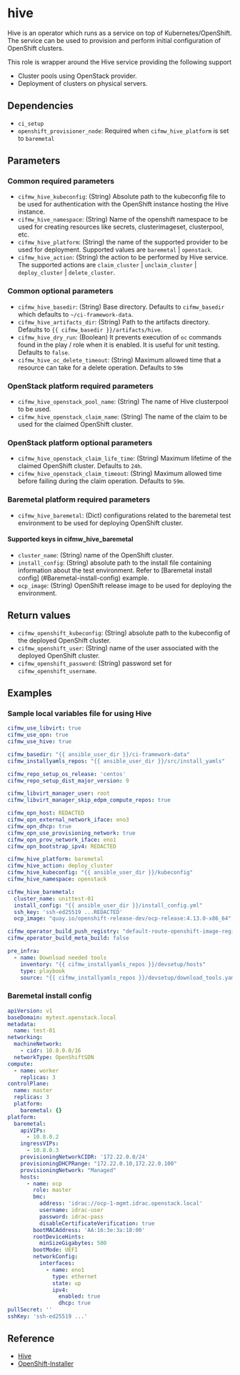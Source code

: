 # hive
Hive is an operator which runs as a service on top of Kubernetes/OpenShift.
The service can be used to provision and perform initial configuration of
OpenShift clusters.

This role is wrapper around the Hive service providing the following support

* Cluster pools using OpenStack provider.
* Deployment of clusters on physical servers.

## Dependencies
* `ci_setup`
* `openshift_provisioner_node`: Required when `cifmw_hive_platform` is set to
  `baremetal`

## Parameters

### Common required parameters
* `cifmw_hive_kubeconfig`: (String) Absolute path to the kubeconfig file to be
  used for authentication with the OpenShift instance hosting the Hive
  instance.
* `cifmw_hive_namespace`: (String) Name of the openshift namespace to be used
   for creating resources like secrets, clusterimageset, clusterpool, etc.
* `cifmw_hive_platform`: (String) the name of the supported provider to be
  used for deployment. Supported values are `baremetal` | `openstack`.
* `cifmw_hive_action`: (String) the action to be performed by Hive service.
  The supported actions are `claim_cluster` | `unclaim_cluster` |
  `deploy_cluster` | `delete_cluster`.

### Common optional parameters
* `cifmw_hive_basedir`: (String) Base directory. Defaults to `cifmw_basedir`
  which defaults to `~/ci-framework-data`.
* `cifmw_hive_artifacts_dir`: (String) Path to the artifacts directory.
  Defaults to `{{ cifmw_basedir }}/artifacts/hive`.
* `cifmw_hive_dry_run`: (Boolean) It prevents execution of `oc` commands found
  in the play / role when it is enabled. It is useful for unit testing.
  Defaults to `false`.
* `cifmw_hive_oc_delete_timeout`: (String) Maximum allowed time that a resource
  can take for a delete operation. Defaults to `59m`

### OpenStack platform required parameters
* `cifmw_hive_openstack_pool_name`: (String) The name of Hive clusterpool to be
  used.
* `cifmw_hive_openstack_claim_name`: (String) The name of the claim to be used
  for the claimed OpenShift cluster.

### OpenStack platform optional parameters
* `cifmw_hive_openstack_claim_life_time`: (String) Maximum lifetime of the
  claimed OpenShift cluster. Defaults to `24h`.
* `cifmw_hive_openstack_claim_timeout`: (String) Maximum allowed time before
  failing during the claim operation. Defaults to `59m`.

### Baremetal platform required parameters
* `cifmw_hive_baremetal`: (Dict) configurations related to the baremetal test
  environment to be used for deploying OpenShift cluster.

#### Supported keys in cifmw_hive_baremetal
* `cluster_name`: (String) name of the OpenShift cluster.
* `install_config`: (String) absolute path to the install file containing
  information about the test environment. Refer to [Baremetal install config]
  (#Baremetal-install-config) example.
* `ocp_image`: (String) OpenShift release image to be used for deploying the
  environment.

## Return values
* `cifmw_openshift_kubeconfig`: (String) absolute path to the kubeconfig of the
  deployed OpenShift cluster.
* `cifmw_openshift_user`: (String) name of the user associated with the deployed
  OpenShift cluster.
* `cifmw_openshift_password`: (String) password set for
  `cifmw_openshift_username`.

## Examples
### Sample local variables file for using Hive
```YAML
cifmw_use_libvirt: true
cifmw_use_opn: true
cifmw_use_hive: true

cifmw_basedir: "{{ ansible_user_dir }}/ci-framework-data"
cifmw_installyamls_repos: "{{ ansible_user_dir }}/src/install_yamls"

cifmw_repo_setup_os_release: 'centos'
cifmw_repo_setup_dist_major_version: 9

cifmw_libvirt_manager_user: root
cifmw_libvirt_manager_skip_edpm_compute_repos: true

cifmw_opn_host: REDACTED
cifmw_opn_external_network_iface: eno3
cifmw_opn_dhcp: true
cifmw_opn_use_provisioning_network: true
cifmw_opn_prov_network_iface: eno1
cifmw_opn_bootstrap_ipv4: REDACTED

cifmw_hive_platform: baremetal
cifmw_hive_action: deploy_cluster
cifmw_hive_kubeconfig: "{{ ansible_user_dir }}/kubeconfig"
cifmw_hive_namespace: openstack

cifmw_hive_baremetal:
  cluster_name: unittest-01
  install_config: "{{ ansible_user_dir }}/install_config.yml"
  ssh_key: 'ssh-ed25519 ...REDACTED'
  ocp_image: "quay.io/openshift-release-dev/ocp-release:4.13.0-x86_64"

cifmw_operator_build_push_registry: "default-route-openshift-image-registry.unittest-01.openstack.ccitredhat.com"
cifmw_operator_build_meta_build: false

pre_infra:
  - name: Download needed tools
    inventory: "{{ cifmw_installyamls_repos }}/devsetup/hosts"
    type: playbook
    source: "{{ cifmw_installyamls_repos }}/devsetup/download_tools.yaml"
```

### Baremetal install config
```YAML
apiVersion: v1
baseDomain: mytest.openstack.local
metadata:
  name: test-01
networking:
  machineNetwork:
    - cidr: 10.8.0.0/16
  networkType: OpenShiftSDN
compute:
  - name: worker
    replicas: 3
controlPlane:
  name: master
  replicas: 3
  platform:
    baremetal: {}
platform:
  baremetal:
    apiVIPs:
      - 10.8.0.2
    ingressVIPs:
      - 10.8.0.3
    provisioningNetworkCIDR: '172.22.0.0/24'
    provisioningDHCPRange: "172.22.0.10,172.22.0.100"
    provisioningNetwork: "Managed"
    hosts:
      - name: ocp
        role: master
        bmc:
          address: 'idrac://ocp-1-mgmt.idrac.openstack.local'
          username: idrac-user
          password: idrac-pass
          disableCertificateVerification: true
        bootMACAddress: 'AA:16:3e:3a:18:00'
        rootDeviceHints:
          minSizeGigabytes: 500
        bootMode: UEFI
        networkConfig:
          interfaces:
            - name: eno1
              type: ethernet
              state: up
              ipv4:
                enabled: true
                dhcp: true
pullSecret: ''
sshKey: 'ssh-ed25519 ...'
```

## Reference
- [Hive](https://github.com/openshift/hive)
- [OpenShift-Installer](https://docs.openshift.com/container-platform/4.13/installing/installing_bare_metal_ipi/ipi-install-overview.html)
